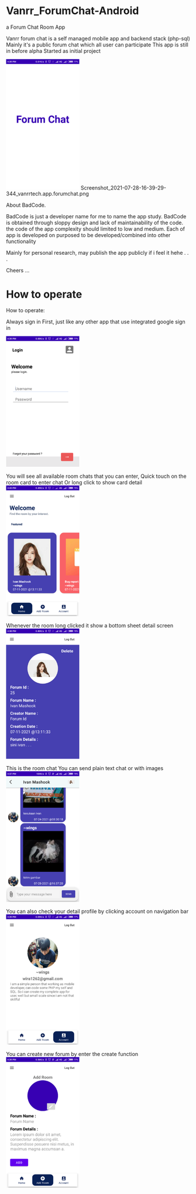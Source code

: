 # Vanrr_ForumChat-Android
a Forum Chat Room App

Vanrr forum chat is a self managed mobile app and backend stack (php-sql)
Mainly it's a public forum chat which all user can participate
This app is still in before alpha
Started as initial project
  
<img src="Screenshot_2021-07-28-16-39-29-344_vanrrtech.app.forumchat.png" width="200">
Screenshot_2021-07-28-16-39-29-344_vanrrtech.app.forumchat.png

About BadCode.

BadCode is just a developer name for me to name the app study.
BadCode is obtained through sloppy design and lack of maintainability of the code.
the code of the app complexity should limited to low and medium.
Each of app is developed on purposed to be developed/combined into other functionality

Mainly for personal research,
may publish the app publicly if i feel it hehe . . .

Cheers ...

# How to operate

How to operate:

Always sign in First, just like any other app that use integrated google sign in

<img src="Screenshot_2021-07-28-16-39-13-052_vanrrtech.app.forumchat.png " width="200">

You will see all available room chats that you can enter, 
Quick touch on the room card to enter chat
Or long click to show card detail
<img src="Screenshot_2021-07-28-16-43-07-983_vanrrtech.app.forumchat.png" width="200">


Whenever the room long clicked it show a bottom sheet detail screen
<img src="Screenshot_2021-07-28-16-38-40-171_vanrrtech.app.forumchat.png" width="200">

This is the room chat
You can send plain text chat or with images
<img src="Screenshot_2021-07-28-16-37-27-005_vanrrtech.app.forumchat.png" width="200">

You can also check your detail profile by clicking account on navigation bar
<img src="Screenshot_2021-07-28-16-39-07-524_vanrrtech.app.forumchat.png" width="200">

You can create new forum by enter the create function
<img src="Screenshot_2021-07-28-16-39-02-968_vanrrtech.app.forumchat.png" width="200">
